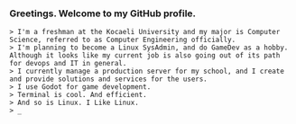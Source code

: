 ### Greetings. Welcome to my GitHub profile.

```
> I'm a freshman at the Kocaeli University and my major is Computer Science, referred to as Computer Engineering officially.
> I'm planning to become a Linux SysAdmin, and do GameDev as a hobby. Although it looks like my current job is also going out of its path for devops and IT in general.
> I currently manage a production server for my school, and I create and provide solutions and services for the users.
> I use Godot for game development.
> Terminal is cool. And efficient.
> And so is Linux. I Like Linux.
> _
```

<!--
**SametAhmetSahin/SametAhmetSahin** is a ✨ _special_ ✨ repository because its `README.md` (this file) appears on your GitHub profile.

Here are some ideas to get you started:

- 🔭 I’m currently working on ...
- 🌱 I’m currently learning ...
- 👯 I’m looking to collaborate on ...
- 🤔 I’m looking for help with ...
- 💬 Ask me about ...
- 📫 How to reach me: ...
- 😄 Pronouns: ...
- ⚡ Fun fact: ...
-->
